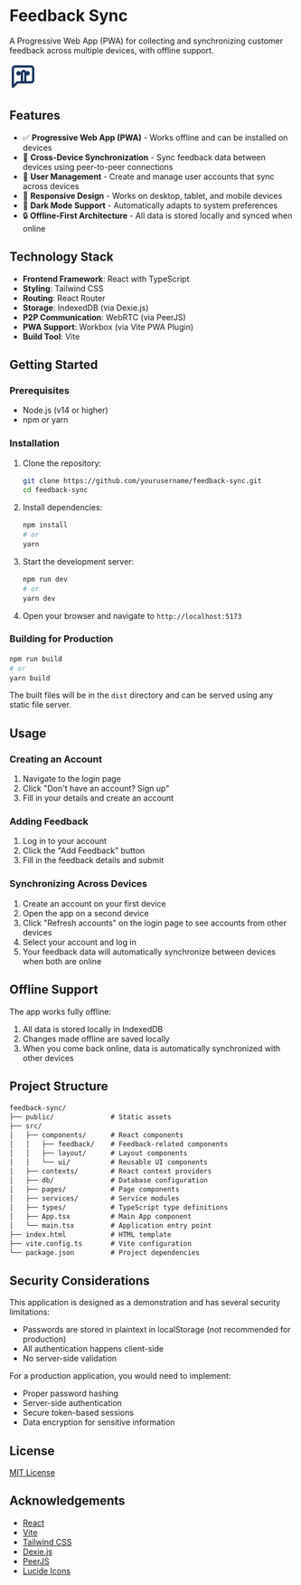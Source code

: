 # Feedback Sync

A Progressive Web App (PWA) for collecting and synchronizing customer feedback across multiple devices, with offline support.

![Feedback Sync Logo](public/logo.svg)

## Features

- ✅ **Progressive Web App (PWA)** - Works offline and can be installed on devices
- 🔄 **Cross-Device Synchronization** - Sync feedback data between devices using peer-to-peer connections
- 👤 **User Management** - Create and manage user accounts that sync across devices
- 📱 **Responsive Design** - Works on desktop, tablet, and mobile devices
- 🌙 **Dark Mode Support** - Automatically adapts to system preferences
- 🔒 **Offline-First Architecture** - All data is stored locally and synced when online

## Technology Stack

- **Frontend Framework**: React with TypeScript
- **Styling**: Tailwind CSS
- **Routing**: React Router
- **Storage**: IndexedDB (via Dexie.js)
- **P2P Communication**: WebRTC (via PeerJS)
- **PWA Support**: Workbox (via Vite PWA Plugin)
- **Build Tool**: Vite

## Getting Started

### Prerequisites

- Node.js (v14 or higher)
- npm or yarn

### Installation

1. Clone the repository:
   ```bash
   git clone https://github.com/yourusername/feedback-sync.git
   cd feedback-sync
   ```

2. Install dependencies:
   ```bash
   npm install
   # or
   yarn
   ```

3. Start the development server:
   ```bash
   npm run dev
   # or
   yarn dev
   ```

4. Open your browser and navigate to `http://localhost:5173`

### Building for Production

```bash
npm run build
# or
yarn build
```

The built files will be in the `dist` directory and can be served using any static file server.

## Usage

### Creating an Account

1. Navigate to the login page
2. Click "Don't have an account? Sign up"
3. Fill in your details and create an account

### Adding Feedback

1. Log in to your account
2. Click the "Add Feedback" button
3. Fill in the feedback details and submit

### Synchronizing Across Devices

1. Create an account on your first device
2. Open the app on a second device
3. Click "Refresh accounts" on the login page to see accounts from other devices
4. Select your account and log in
5. Your feedback data will automatically synchronize between devices when both are online

## Offline Support

The app works fully offline:

1. All data is stored locally in IndexedDB
2. Changes made offline are saved locally
3. When you come back online, data is automatically synchronized with other devices

## Project Structure

```
feedback-sync/
├── public/              # Static assets
├── src/
│   ├── components/      # React components
│   │   ├── feedback/    # Feedback-related components
│   │   ├── layout/      # Layout components
│   │   └── ui/          # Reusable UI components
│   ├── contexts/        # React context providers
│   ├── db/              # Database configuration
│   ├── pages/           # Page components
│   ├── services/        # Service modules
│   ├── types/           # TypeScript type definitions
│   ├── App.tsx          # Main App component
│   └── main.tsx         # Application entry point
├── index.html           # HTML template
├── vite.config.ts       # Vite configuration
└── package.json         # Project dependencies
```

## Security Considerations

This application is designed as a demonstration and has several security limitations:

- Passwords are stored in plaintext in localStorage (not recommended for production)
- All authentication happens client-side
- No server-side validation

For a production application, you would need to implement:
- Proper password hashing
- Server-side authentication
- Secure token-based sessions
- Data encryption for sensitive information

## License

[MIT License](LICENSE)

## Acknowledgements

- [React](https://reactjs.org/)
- [Vite](https://vitejs.dev/)
- [Tailwind CSS](https://tailwindcss.com/)
- [Dexie.js](https://dexie.org/)
- [PeerJS](https://peerjs.com/)
- [Lucide Icons](https://lucide.dev/)